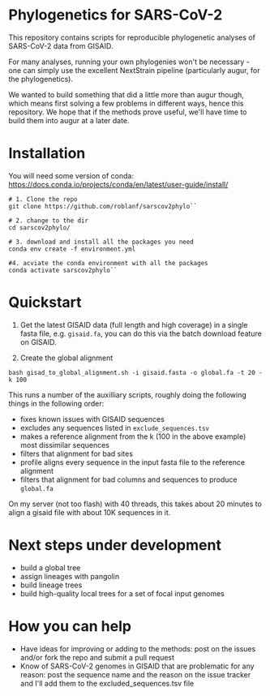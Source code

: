 # Phylogenetics for SARS-CoV-2

This repository contains scripts for reproducible phylogenetic analyses of SARS-CoV-2 data from GISAID.

For many analyses, running your own phylogenies won't be necessary - one can simply use the excellent NextStrain pipeline (particularly augur, for the phylogenetics).

We wanted to build something that did a little more than augur though, which means first solving a few problems in different ways, hence this repository. We hope that if the methods prove useful, we'll have time to build them into augur at a later date.

# Installation
You will need some version of conda: https://docs.conda.io/projects/conda/en/latest/user-guide/install/

```
# 1. Clone the repo
git clone https://github.com/roblanf/sarscov2phylo``

# 2. change to the dir
cd sarscov2phylo/

# 3. download and install all the packages you need 
conda env create -f environment.yml

#4. acviate the conda environment with all the packages
conda activate sarscov2phylo``
```

# Quickstart

1. Get the latest GISAID data (full length and high coverage) in a single fasta file, e.g. `gisaid.fa`, you can do this via the batch download feature on GISAID.

2. Create the global alignment 

`bash gisad_to_global_alignment.sh -i gisaid.fasta -o global.fa -t 20 -k 100`

This runs a number of the auxilliary scripts, roughly doing the following things in the following order:

* fixes known issues with GISAID sequences
* excludes any sequences listed in `exclude_sequences.tsv`
* makes a reference alignment from the k (100 in the above example) most dissimilar sequences
* filters that alignment for bad sites
* profile aligns every sequence in the input fasta file to the reference alignment
* filters that alignment for bad columns and sequences to produce `global.fa`

On my server (not too flash) with 40 threads, this takes about 20 minutes to align a gisaid file with about 10K sequences in it. 

# Next steps under development

* build a global tree
* assign lineages with pangolin
* build lineage trees
* build high-quality local trees for a set of focal input genomes

# How you can help

* Have ideas for improving or adding to the methods: post on the issues and/or fork the repo and submit a pull request
* Know of SARS-CoV-2 genomes in GISAID that are problematic for any reason: post the sequence name and the reason on the issue tracker and I'll add them to the excluded_sequences.tsv file
 